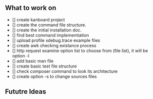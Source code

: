 ## What to work on 
- [] create kanboard project 
- [] create the command file structure.
- [] create the initial installation doc.
- [] find best command implememtation
- [] upload profile xdebug.trace example files 
- [] create awk checking existance process 
- [] http request examine option list to choose from (file list), it will be option -l
- [] add basic man file
- [] create basic test file structure 
- [] check composer command to look its architecture
- [] create option -s to change sources files

## Fututre Ideas 
